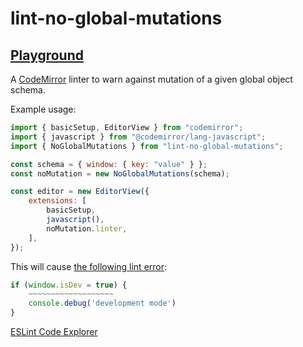 # lint-no-global-mutations

## [Playground](https://clockwork-dog.github.io/lint-no-global-mutations/)

A [CodeMirror](https://codemirror.net/) linter to warn against mutation of a
given global object schema.

Example usage:

```js
import { basicSetup, EditorView } from "codemirror";
import { javascript } from "@codemirror/lang-javascript";
import { NoGlobalMutations } from "lint-no-global-mutations";

const schema = { window: { key: "value" } };
const noMutation = new NoGlobalMutations(schema);

const editor = new EditorView({
    extensions: [
        basicSetup,
        javascript(),
        noMutation.linter,
    ],
});
```

This will cause
[the following lint error](https://clockwork-dog.github.io/lint-no-global-mutations/#aWYgKHdpbmRvdy5pc0RldiA9IHRydWUpIHsKICAgIGNvbnNvbGUuZGVidWcoJ2RldmVsb3BtZW50IG1vZGUnKQp9):

```js
if (window.isDev = true) {
    ~~~~~~~~~~~~~~~~~~~
    console.debug('development mode')
}
```

[ESLint Code Explorer](https://explorer.eslint.org/#eslint-explorer)
